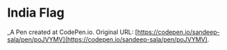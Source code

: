 # India Flag
 _A Pen created at CodePen.io. Original URL: [https://codepen.io/sandeep-sala/pen/poJVYMV](https://codepen.io/sandeep-sala/pen/poJVYMV).

 